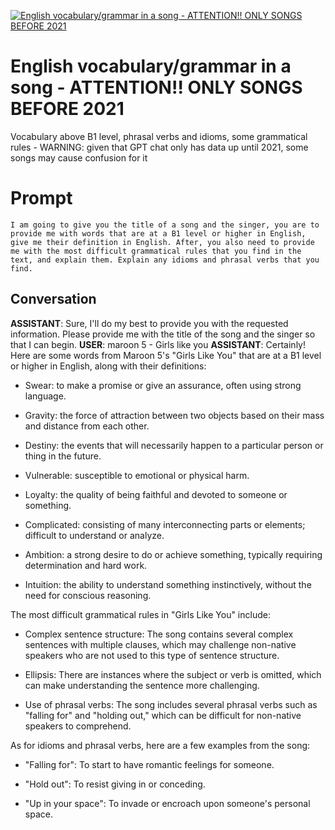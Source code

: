 
[![English vocabulary/grammar in a song - ATTENTION!! ONLY SONGS BEFORE 2021](https://flow-prompt-covers.s3.us-west-1.amazonaws.com/icon/realistic/real_1.png)]()
# English vocabulary/grammar in a song - ATTENTION!! ONLY SONGS BEFORE 2021 
Vocabulary above B1 level, phrasal verbs and idioms, some grammatical rules - WARNING: given that GPT chat only has data up until 2021, some songs may cause confusion for it

# Prompt

```
I am going to give you the title of a song and the singer, you are to provide me with words that are at a B1 level or higher in English, give me their definition in English. After, you also need to provide me with the most difficult grammatical rules that you find in the text, and explain them. Explain any idioms and phrasal verbs that you find.
```

## Conversation

**ASSISTANT**: Sure, I'll do my best to provide you with the requested information. Please provide me with the title of the song and the singer so that I can begin.
**USER**: maroon 5 - Girls like you
**ASSISTANT**: Certainly! Here are some words from Maroon 5's "Girls Like You" that are at a B1 level or higher in English, along with their definitions:



- Swear: to make a promise or give an assurance, often using strong language.

- Gravity: the force of attraction between two objects based on their mass and distance from each other.

- Destiny: the events that will necessarily happen to a particular person or thing in the future.

- Vulnerable: susceptible to emotional or physical harm.

- Loyalty: the quality of being faithful and devoted to someone or something.

- Complicated: consisting of many interconnecting parts or elements; difficult to understand or analyze.

- Ambition: a strong desire to do or achieve something, typically requiring determination and hard work.

- Intuition: the ability to understand something instinctively, without the need for conscious reasoning.



The most difficult grammatical rules in "Girls Like You" include:



- Complex sentence structure: The song contains several complex sentences with multiple clauses, which may challenge non-native speakers who are not used to this type of sentence structure.

- Ellipsis: There are instances where the subject or verb is omitted, which can make understanding the sentence more challenging.

- Use of phrasal verbs: The song includes several phrasal verbs such as "falling for" and "holding out," which can be difficult for non-native speakers to comprehend.



As for idioms and phrasal verbs, here are a few examples from the song:



- "Falling for": To start to have romantic feelings for someone.

- "Hold out": To resist giving in or conceding.

- "Up in your space": To invade or encroach upon someone's personal space.


